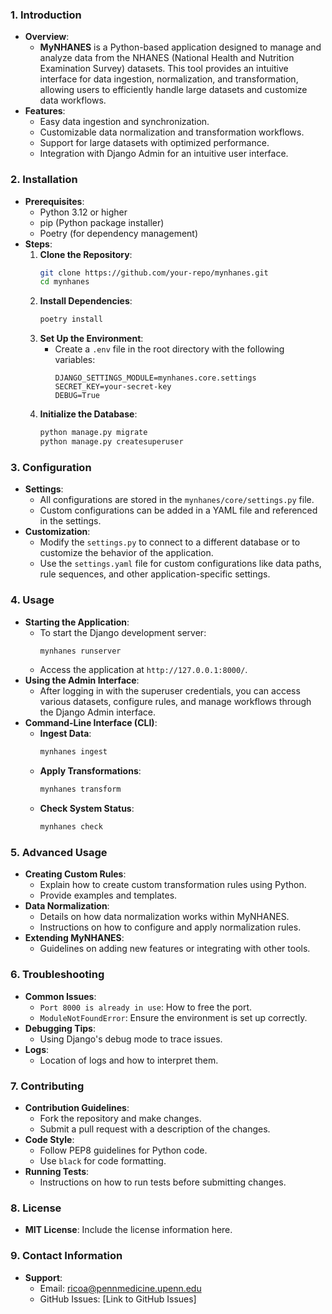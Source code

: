 
### 1. **Introduction**
   - **Overview**: 
     - **MyNHANES** is a Python-based application designed to manage and analyze data from the NHANES (National Health and Nutrition Examination Survey) datasets. This tool provides an intuitive interface for data ingestion, normalization, and transformation, allowing users to efficiently handle large datasets and customize data workflows.
   - **Features**:
     - Easy data ingestion and synchronization.
     - Customizable data normalization and transformation workflows.
     - Support for large datasets with optimized performance.
     - Integration with Django Admin for an intuitive user interface.

### 2. **Installation**
   - **Prerequisites**:
     - Python 3.12 or higher
     - pip (Python package installer)
     - Poetry (for dependency management)
   - **Steps**:
     1. **Clone the Repository**:
        ```bash
        git clone https://github.com/your-repo/mynhanes.git
        cd mynhanes
        ```
     2. **Install Dependencies**:
        ```bash
        poetry install
        ```
     3. **Set Up the Environment**:
        - Create a `.env` file in the root directory with the following variables:
          ```
          DJANGO_SETTINGS_MODULE=mynhanes.core.settings
          SECRET_KEY=your-secret-key
          DEBUG=True
          ```
     4. **Initialize the Database**:
        ```bash
        python manage.py migrate
        python manage.py createsuperuser
        ```

### 3. **Configuration**
   - **Settings**:
     - All configurations are stored in the `mynhanes/core/settings.py` file.
     - Custom configurations can be added in a YAML file and referenced in the settings.
   - **Customization**:
     - Modify the `settings.py` to connect to a different database or to customize the behavior of the application.
     - Use the `settings.yaml` file for custom configurations like data paths, rule sequences, and other application-specific settings.

### 4. **Usage**
   - **Starting the Application**:
     - To start the Django development server:
       ```bash
       mynhanes runserver
       ```
     - Access the application at `http://127.0.0.1:8000/`.
   - **Using the Admin Interface**:
     - After logging in with the superuser credentials, you can access various datasets, configure rules, and manage workflows through the Django Admin interface.
   - **Command-Line Interface (CLI)**:
     - **Ingest Data**:
       ```bash
       mynhanes ingest
       ```
     - **Apply Transformations**:
       ```bash
       mynhanes transform
       ```
     - **Check System Status**:
       ```bash
       mynhanes check
       ```

### 5. **Advanced Usage**
   - **Creating Custom Rules**:
     - Explain how to create custom transformation rules using Python.
     - Provide examples and templates.
   - **Data Normalization**:
     - Details on how data normalization works within MyNHANES.
     - Instructions on how to configure and apply normalization rules.
   - **Extending MyNHANES**:
     - Guidelines on adding new features or integrating with other tools.

### 6. **Troubleshooting**
   - **Common Issues**:
     - `Port 8000 is already in use`: How to free the port.
     - `ModuleNotFoundError`: Ensure the environment is set up correctly.
   - **Debugging Tips**:
     - Using Django's debug mode to trace issues.
   - **Logs**:
     - Location of logs and how to interpret them.

### 7. **Contributing**
   - **Contribution Guidelines**:
     - Fork the repository and make changes.
     - Submit a pull request with a description of the changes.
   - **Code Style**:
     - Follow PEP8 guidelines for Python code.
     - Use `black` for code formatting.
   - **Running Tests**:
     - Instructions on how to run tests before submitting changes.

### 8. **License**
   - **MIT License**: Include the license information here.

### 9. **Contact Information**
   - **Support**:
     - Email: ricoa@pennmedicine.upenn.edu
     - GitHub Issues: [Link to GitHub Issues]

